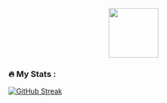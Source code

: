 <div id="header" align="center">
  <img src="https://i.gifer.com/yC.gif" width="100"/>
</div>

### :fire: My Stats :
[![GitHub Streak](http://github-readme-streak-stats.herokuapp.com?user=sladkkkov&theme=dark)](https://git.io/streak-stats)
